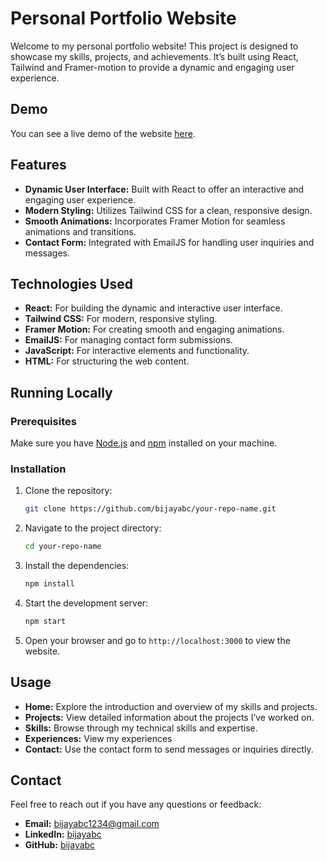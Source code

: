 # Personal Portfolio Website

Welcome to my personal portfolio website! This project is designed to showcase my skills, projects, and achievements. It’s built using React, Tailwind and Framer-motion to provide a dynamic and engaging user experience.

## Demo

You can see a live demo of the website [here](https://your-github-pages-url.com).

## Features

- **Dynamic User Interface:** Built with React to offer an interactive and engaging user experience.
- **Modern Styling:** Utilizes Tailwind CSS for a clean, responsive design.
- **Smooth Animations:** Incorporates Framer Motion for seamless animations and transitions.
- **Contact Form:** Integrated with EmailJS for handling user inquiries and messages.

## Technologies Used

- **React:** For building the dynamic and interactive user interface.
- **Tailwind CSS:** For modern, responsive styling.
- **Framer Motion:** For creating smooth and engaging animations.
- **EmailJS:** For managing contact form submissions.
- **JavaScript:** For interactive elements and functionality.
- **HTML:** For structuring the web content.

## Running Locally

### Prerequisites

Make sure you have [Node.js](https://nodejs.org/) and [npm](https://www.npmjs.com/) installed on your machine.

### Installation

1. Clone the repository:

    ```bash
    git clone https://github.com/bijayabc/your-repo-name.git
    ```

2. Navigate to the project directory:

    ```bash
    cd your-repo-name
    ```

3. Install the dependencies:

    ```bash
    npm install
    ```

4. Start the development server:

    ```bash
    npm start
    ```

5. Open your browser and go to `http://localhost:3000` to view the website.

## Usage

- **Home:** Explore the introduction and overview of my skills and projects.
- **Projects:** View detailed information about the projects I’ve worked on.
- **Skills:** Browse through my technical skills and expertise.
- **Experiences:** View my experiences
- **Contact:** Use the contact form to send messages or inquiries directly.

## Contact

Feel free to reach out if you have any questions or feedback:

- **Email:** [bijayabc1234@gmail.com](mailto:bijayabc1234@gmail.com)
- **LinkedIn:** [bijayabc](https://www.linkedin.com/in/bijayabc/)
- **GitHub:** [bijayabc](https://github.com/bijayabc)
